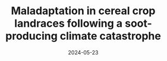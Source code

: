 ---
title: "Maladaptation in cereal crop landraces following a soot-producing climate catastrophe"
collection: inreviews
date: 2024-05-23
authors: McLaughlin, C. M., <b>Y. Shi</b>, L. N. Leonard, R. J. H. Sawers, A. R Kemanian, J. R. Lasky, V. Viswanathan
venue: "Proceedings of the National Academy of Sciences"
paperurl:
doi:
volume: in review
pages:
abstract:
---